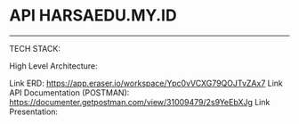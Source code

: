 # API HARSAEDU.MY.ID

---

TECH STACK:

High Level Architecture:

Link ERD: https://app.eraser.io/workspace/Ypc0vVCXG79QOJTvZAx7
Link API Documentation (POSTMAN): https://documenter.getpostman.com/view/31009479/2s9YeEbXJg
Link Presentation:
